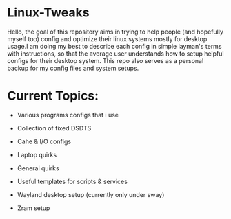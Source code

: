 # Linux-Tweaks

Hello, the goal of this repository aims in trying to help people (and hopefully myself too) config and optimize their linux systems mostly for desktop usage.I am doing my best to describe each config in simple layman's terms with instructions, so that the average user understands how to setup helpful configs for their desktop system. This repo also serves as a personal backup for my config files and system setups.

# Current Topics:

* Various programs configs that i use

* Collection of fixed DSDTS

* Cahe & I/O configs

* Laptop quirks

* General quirks

* Useful templates for scripts & services

* Wayland desktop setup (currently only under sway)

* Zram setup

